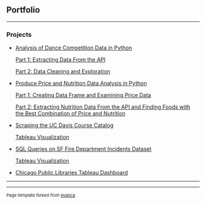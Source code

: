 ## Portfolio

---

### Projects 

- [Analysis of Dance Competition Data in Python](https://github.com/nataliecpe/World-Dance-Sport)
    
    [Part 1: Extracting Data From the API](https://nbviewer.org/github/nataliecpe/World-Dance-Sport/blob/master/DataExtraction.ipynb)
    
    [Part 2: Data Cleaning and Exploration](https://nbviewer.org/github/nataliecpe/World-Dance-Sport/blob/master/DataTidying_and_Exploration.ipynb)


- [Produce Price and Nutrition Data Analysis in Python](https://github.com/nataliecpe/USDA-data)

    [Part 1: Creating Data Frame and Examining Price Data](https://nbviewer.org/github/nataliecpe/USDA-data/blob/main/USDA_produce_prices.ipynb)
    
    [Part 2: Extracting Nutrition Data From the API and Finding Foods with the Best Combination of Price and Nutrition](https://nbviewer.org/github/nataliecpe/USDA-data/blob/main/nutrition_data.ipynb)
    

- [Scraping the UC Davis Course Catalog](https://nbviewer.org/github/nataliecpe/catalog_scraper/blob/main/catalog_scraper.ipynb)
  
    [Tableau Visualization](https://public.tableau.com/app/profile/natalie.perillo/viz/UCDavisCourseCatalog/Dashboard1)
    

- [SQL Queries on SF Fire Department Incidents Dataset](https://github.com/nataliecpe/SF_Fire_Department/blob/main/SF_fires.sql)

    [Tableau Visualization](https://public.tableau.com/app/profile/natalie.perillo/viz/SFFireDepartmentIncidents/Dashboard1)
    

- [Chicago Public Libraries Tableau Dashboard](https://public.tableau.com/app/profile/natalie.perillo/viz/ChicagoPublicLibraries/Dashboard1)


---




---
<p style="font-size:11px">Page template forked from <a href="https://github.com/evanca/quick-portfolio">evanca</a></p>
<!-- Remove above link if you don't want to attibute -->
